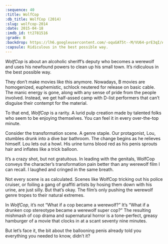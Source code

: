 ```yaml
---
:sequence: 40
:title: WolfCop
:db_title: WolfCop (2014)
:slug: wolfcop-2014
:date: 2015-04-18
:imdb_id: tt2781516
:grade: B
:backdrop: https://lh6.googleusercontent.com/-oquGAT5t--M/VU64-prE3qI/AAAAAAAAChA/mIIS1h81S8o/w1000-rj/wolfcop-2014.jpg
:capsule: Ridiculous in the best possible way.
---
```

_WolfCop_ is about an alcoholic sheriff’s deputy who becomes a werewolf and uses his newfound powers to clean up his small town. It’s ridiculous in the best possible way.

They don’t make movies like this anymore. Nowadays, B movies are homogenized, euphemistic, schlock neutered for release on basic cable. The manic energy is gone, along with any sense of pride from the people involved. Instead, we get half-assed camp with D-list performers that can’t disguise their contempt for the material.

To that end, _WolfCop_ is a rarity. A lurid pulp creation made by talented folks who seem to be enjoying themselves. You can feel it in every over-the-top minute.

Consider the transformation scene. A genre staple. Our protagonist, Lou, stumbles drunk into a dive bar bathroom. The change begins as he relieves himself. Lou lets out a howl. His urine turns blood red as his penis sprouts hair and inflates like a trick balloon.

It’s a crazy shot, but not gratuitous. In leading with the genitals, WolfCop conveys the character’s transformation pain better than any werewolf film I can recall. I laughed and cringed in the same breath.

Not every scene is as calculated. Scenes like WolfCop tricking out his police cruiser, or foiling a gang of graffiti artists by hosing them down with his urine, are just silly. But that’s okay. The film’s only pushing the werewolf genre tropes to their natural extremes.

In _WolfCop_, it’s not “What if a cop became a werewolf?” It’s “What if a drunken cop stereotype became a werewolf super cop?” The resulting mishmash of cop drama and supernatural horror is a tone-perfect, greasy hamburger of a movie that clocks in at a scant seventy nine minutes.

But let’s face it, the bit about the ballooning penis already told you everything you needed to know, didn’t it?
